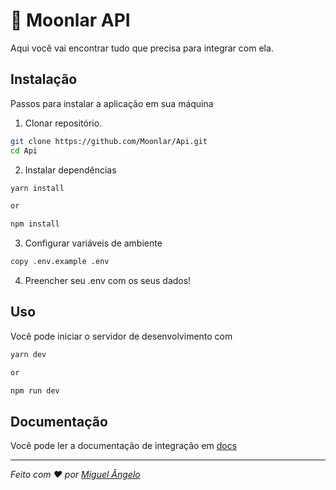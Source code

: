 <h1>🧪 Moonlar API</h1>

Aqui você vai encontrar tudo que precisa para integrar com ela.

## Instalação

Passos para instalar a aplicação em sua máquina

1. Clonar repositório.

```sh
git clone https://github.com/Moonlar/Api.git
cd Api
```

2. Instalar dependências

```sh
yarn install

or

npm install
```

3. Configurar variáveis de ambiente

```sh
copy .env.example .env
```

4. Preencher seu .env com os seus dados!

## Uso

Você pode iniciar o servidor de desenvolvimento com

```sh
yarn dev

or

npm run dev
```

## Documentação

Você pode ler a documentação de integração em [docs](https://github.com/Moonlar/Api/blob/main/docs/docs.md)

---

_Feito com ❤ por [Miguel Ângelo](https://github.com/miguel5g)_
